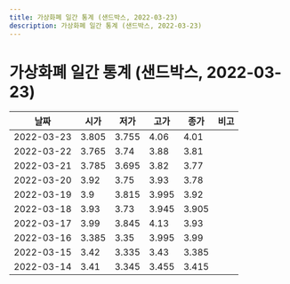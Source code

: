 ```yaml
---
title: 가상화폐 일간 통계 (샌드박스, 2022-03-23)
description: 가상화폐 일간 통계 (샌드박스, 2022-03-23)
---
```


가상화폐 일간 통계 (샌드박스, 2022-03-23)
===

|날짜|시가|저가|고가|종가|비고|
|--|--|--|--|--|--|
|2022-03-23|3.805|3.755|4.06|4.01|    |
|2022-03-22|3.765|3.74|3.88|3.81|    |
|2022-03-21|3.785|3.695|3.82|3.77|    |
|2022-03-20|3.92|3.75|3.93|3.78|    |
|2022-03-19|3.9|3.815|3.995|3.92|    |
|2022-03-18|3.93|3.73|3.945|3.905|    |
|2022-03-17|3.99|3.845|4.13|3.93|    |
|2022-03-16|3.385|3.35|3.995|3.99|    |
|2022-03-15|3.42|3.335|3.43|3.385|    |
|2022-03-14|3.41|3.345|3.455|3.415|    |
